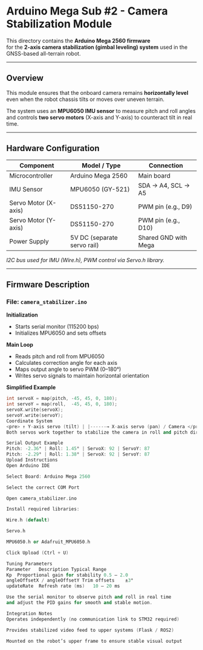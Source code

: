 ﻿# Arduino Mega Sub #2 - Camera Stabilization Module

This directory contains the **Arduino Mega 2560 firmware**  
for the **2-axis camera stabilization (gimbal leveling) system** used in the GNSS-based all-terrain robot.

---

## Overview

This module ensures that the onboard camera remains **horizontally level**  
even when the robot chassis tilts or moves over uneven terrain.

The system uses an **MPU6050 IMU sensor** to measure pitch and roll angles  
and controls **two servo motors** (X-axis and Y-axis) to counteract tilt in real time.

---

## Hardware Configuration

| Component | Model / Type | Connection |
|------------|---------------|-------------|
| Microcontroller | Arduino Mega 2560 | Main board |
| IMU Sensor | MPU6050 (GY-521) | SDA → A4, SCL → A5 |
| Servo Motor (X-axis) | DS51150-270 | PWM pin (e.g., D9) |
| Servo Motor (Y-axis) | DS51150-270 | PWM pin (e.g., D10) |
| Power Supply | 5V DC (separate servo rail) | Shared GND with Mega |

*I2C bus used for IMU (Wire.h), PWM control via Servo.h library.*

---

## Firmware Description

### File: `camera_stabilizer.ino`

**Initialization**
- Starts serial monitor (115200 bps)  
- Initializes MPU6050 and sets offsets  

**Main Loop**
- Reads pitch and roll from MPU6050  
- Calculates correction angle for each axis  
- Maps output angle to servo PWM (0–180°)  
- Writes servo signals to maintain horizontal orientation  

**Simplified Example**
```cpp
int servoX = map(pitch, -45, 45, 0, 180);
int servoY = map(roll,  -45, 45, 0, 180);
servoX.write(servoX);
servoY.write(servoY);
Coordinate System
<pre> ↑ Y-axis servo (tilt) | |------→ X-axis servo (pan) / Camera </pre>
Both servos work together to stabilize the camera in roll and pitch directions.

Serial Output Example
Pitch: -2.36° | Roll: 1.45° | ServoX: 92 | ServoY: 87
Pitch: -2.29° | Roll: 1.38° | ServoX: 92 | ServoY: 87
Upload Instructions
Open Arduino IDE

Select Board: Arduino Mega 2560

Select the correct COM Port

Open camera_stabilizer.ino

Install required libraries:

Wire.h (default)

Servo.h

MPU6050.h or Adafruit_MPU6050.h

Click Upload (Ctrl + U)

Tuning Parameters
Parameter	Description	Typical Range
Kp	Proportional gain for stability	0.5 – 2.0
angleOffsetX / angleOffsetY	Trim offsets	±3°
updateRate	Refresh rate (ms)	10 – 20 ms

Use the serial monitor to observe pitch and roll in real time
and adjust the PID gains for smooth and stable motion.

Integration Notes
Operates independently (no communication link to STM32 required)

Provides stabilized video feed to upper systems (Flask / ROS2)

Mounted on the robot’s upper frame to ensure stable visual output